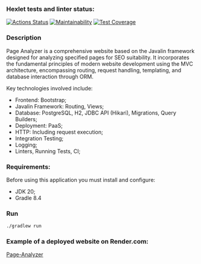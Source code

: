 ### Hexlet tests and linter status:
[![Actions Status](https://github.com/Vladimir-Serebrennikov/java-project-72/actions/workflows/hexlet-check.yml/badge.svg)](https://github.com/Vladimir-Serebrennikov/java-project-72/actions)
[![Maintainability](https://api.codeclimate.com/v1/badges/3e194f34f058f463dff7/maintainability)](https://codeclimate.com/github/Vladimir-Serebrennikov/java-project-72/maintainability)
[![Test Coverage](https://api.codeclimate.com/v1/badges/3e194f34f058f463dff7/test_coverage)](https://codeclimate.com/github/Vladimir-Serebrennikov/java-project-72/test_coverage)

### Description
Page Analyzer is a comprehensive website based on the Javalin framework designed for analyzing specified pages for SEO suitability. It incorporates the fundamental principles of modern website development using the MVC architecture, encompassing routing, request handling, templating, and database interaction through ORM.

Key technologies involved include: 
- Frontend: Bootstrap;
- Javalin Framework: Routing, Views; 
- Database: PostgreSQL, H2, JDBC API (Hikari), Migrations, Query Builders; 
- Deployment: PaaS; 
- HTTP: Including request execution;
- Integration Testing;
- Logging;
- Linters, Running Tests, CI;

### Requirements:
Before using this application you must install and configure:
- JDK 20;
- Gradle 8.4

### Run
```bash
./gradlew run
```

### Example of a deployed website on Render.com:
[Page-Analyzer](https://java-project-72-5u79.onrender.com)
